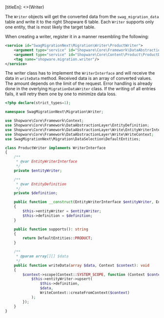 [titleEn]: <>(Writer)

The `Writer` objects will get the converted data from the `swag_migration_data` table and write it to the right Shopware 6 table.
Each `Writer` supports only one entity, that is most likely the target table.

When creating a writer, register it in a manner resembling the following:
```xml
<service id="SwagMigrationNext\Migration\Writer\ProductWriter">
    <argument type="service" id="Shopware\Core\Framework\DataAbstractionLayer\Write\EntityWriter"/>
    <argument type="service" id="Shopware\Core\Content\Product\ProductDefinition"/>
    <tag name="shopware.migration.writer"/>
</service>
```

The writer class has to implement the `WriterInterface` and will receive the data in `writeData` method.
Received data is an array of converted values. The amount depends on the limit of the request.
Error handling is already done in the overlying `MigrationDataWriter` class. If the writing of all entries fails,
it will retry them one by one to minimize data loss.
```php
<?php declare(strict_types=1);

namespace SwagMigrationNext\Migration\Writer;

use Shopware\Core\Framework\Context;
use Shopware\Core\Framework\DataAbstractionLayer\EntityDefinition;
use Shopware\Core\Framework\DataAbstractionLayer\Write\EntityWriterInterface;
use Shopware\Core\Framework\DataAbstractionLayer\Write\WriteContext;
use SwagMigrationNext\Migration\DataSelection\DefaultEntities;

class ProductWriter implements WriterInterface
{
    /**
     * @var EntityWriterInterface
     */
    private $entityWriter;

    /**
     * @var EntityDefinition
     */
    private $definition;

    public function __construct(EntityWriterInterface $entityWriter, EntityDefinition $definition)
    {
        $this->entityWriter = $entityWriter;
        $this->definition = $definition;
    }

    public function supports(): string
    {
        return DefaultEntities::PRODUCT;
    }

    /**
     * @param array[][] $data
     */
    public function writeData(array $data, Context $context): void
    {
        $context->scope(Context::SYSTEM_SCOPE, function (Context $context) use ($data) {
            $this->entityWriter->upsert(
                $this->definition,
                $data,
                WriteContext::createFromContext($context)
            );
        });
    }
}
```
